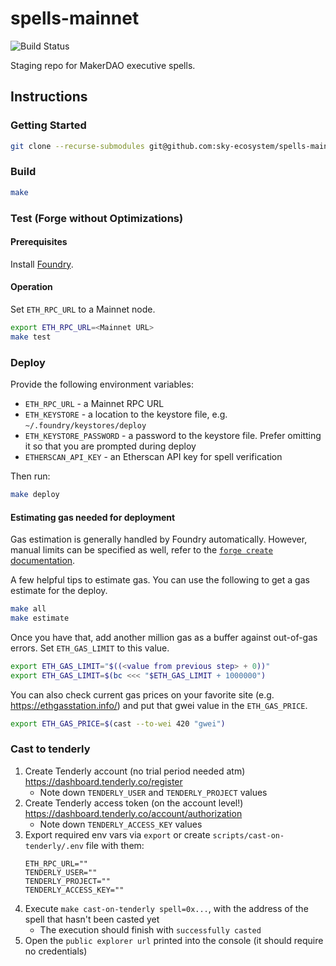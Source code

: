 # spells-mainnet
![Build Status](https://github.com/makerdao/spells-mainnet/actions/workflows/.github/workflows/tests.yaml/badge.svg?branch=master)

Staging repo for MakerDAO executive spells.

## Instructions

### Getting Started

```bash
git clone --recurse-submodules git@github.com:sky-ecosystem/spells-mainnet
```

### Build

```bash
make
```

### Test (Forge without Optimizations)

#### Prerequisites

Install [Foundry](https://github.com/foundry-rs/foundry).

#### Operation
Set `ETH_RPC_URL` to a Mainnet node.

```bash
export ETH_RPC_URL=<Mainnet URL>
make test
```

### Deploy

Provide the following environment variables:
- `ETH_RPC_URL` - a Mainnet RPC URL
- `ETH_KEYSTORE` - a location to the keystore file, e.g. `~/.foundry/keystores/deploy`
- `ETH_KEYSTORE_PASSWORD` - a password to the keystore file. Prefer omitting it so that you are prompted during deploy
- `ETHERSCAN_API_KEY` - an Etherscan API key for spell verification

Then run:

```bash
make deploy
```

#### Estimating gas needed for deployment

Gas estimation is generally handled by Foundry automatically. However, manual limits can be specified as well, refer to the [`forge create` documentation](https://getfoundry.sh/forge/reference/create/).

A few helpful tips to estimate gas. You can use the following to get a
gas estimate for the deploy.

```bash
make all
make estimate
```

Once you have that, add another million gas as a buffer against
out-of-gas errors. Set `ETH_GAS_LIMIT` to this value.

```bash
export ETH_GAS_LIMIT="$((<value from previous step> + 0))"
export ETH_GAS_LIMIT=$(bc <<< "$ETH_GAS_LIMIT + 1000000")
```

You can also check current gas prices on your favorite site
(e.g. https://ethgasstation.info/) and put that gwei value in the
`ETH_GAS_PRICE`.

```bash
export ETH_GAS_PRICE=$(cast --to-wei 420 "gwei")
```

### Cast to tenderly

1. Create Tenderly account (no trial period needed atm) https://dashboard.tenderly.co/register
    - Note down `TENDERLY_USER` and `TENDERLY_PROJECT` values
2. Create Tenderly access token (on the account level!) https://dashboard.tenderly.co/account/authorization
    - Note down `TENDERLY_ACCESS_KEY` values
3. Export required env vars via `export` or create `scripts/cast-on-tenderly/.env` file with them:
    ```env
    ETH_RPC_URL=""
    TENDERLY_USER=""
    TENDERLY_PROJECT=""
    TENDERLY_ACCESS_KEY=""
    ```
4. Execute `make cast-on-tenderly spell=0x...`, with the address of the spell that hasn't been casted yet
    - The execution should finish with `successfully casted`
5. Open the `public explorer url` printed into the console (it should require no credentials)

